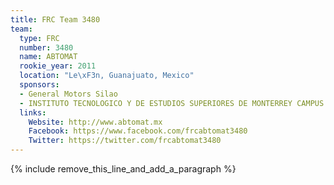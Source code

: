 ```yaml
---
title: FRC Team 3480
team:
  type: FRC
  number: 3480
  name: ABTOMAT
  rookie_year: 2011
  location: "Le\xF3n, Guanajuato, Mexico"
  sponsors:
  - General Motors Silao
  - INSTITUTO TECNOLOGICO Y DE ESTUDIOS SUPERIORES DE MONTERREY CAMPUS LEON
  links:
    Website: http://www.abtomat.mx
    Facebook: https://www.facebook.com/frcabtomat3480
    Twitter: https://twitter.com/frcabtomat3480
---
```


{% include remove_this_line_and_add_a_paragraph %}